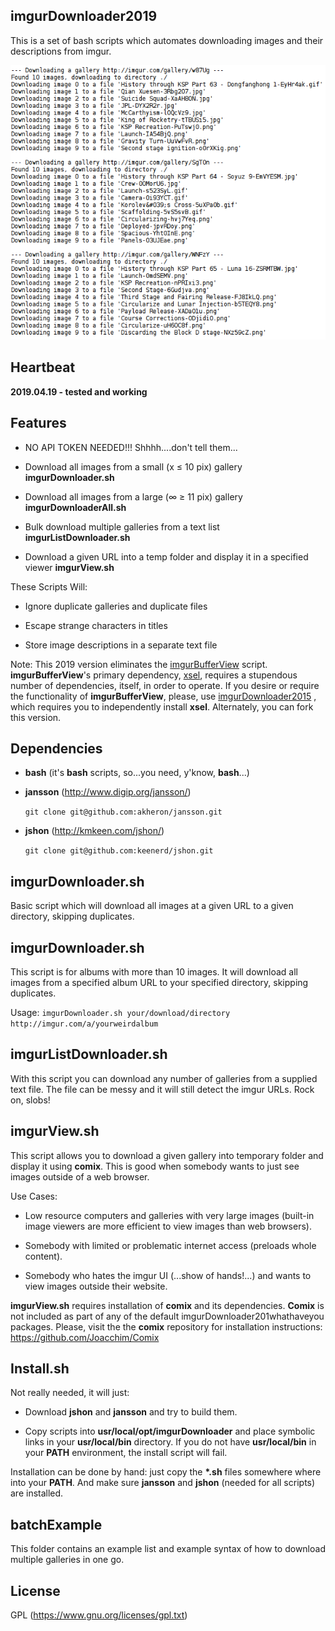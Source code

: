 ## imgurDownloader2019

This is a set of bash scripts which automates downloading images and their descriptions from imgur.

![screenshot](/screenShots/00.png)

## Heartbeat

**2019.04.19 - tested and working**

## Features

-   NO API TOKEN NEEDED!!! Shhhh....don't tell them...
    
-   Download all images from a small (x ≤ 10 pix) gallery **imgurDownloader.sh**
    
-   Download all images from a large (∞ ≥ 11 pix) gallery **imgurDownloaderAll.sh**
    
-   Bulk download multiple galleries from a text list **imgurListDownloader.sh**
    
-   Download a given URL into a temp folder and display it in a specified viewer **imgurView.sh**
    

These Scripts Will:

-   Ignore duplicate galleries and duplicate files
    
-   Escape strange characters in titles
    
-   Store image descriptions in a separate text file
    

Note: This 2019 version eliminates the [imgurBufferView](https://github.com/truhlikfredy/imgurDownloader2015/blob/master/imgurBufferView.sh) script. **imgurBufferView**'s primary dependency, [xsel](https://github.com/kfish/xsel), requires a stupendous number of dependencies, itself, in order to operate. If you desire or require the functionality of **imgurBufferView**, please, use [imgurDownloader2015](https://github.com/truhlikfredy/imgurDownloader2015/tree/master) , which requires you to independently install **xsel**. Alternately, you can fork this version.

## Dependencies

-   **bash** (it's **bash** scripts, so...you need, y'know, **bash**...)
    
-   **jansson** (http://www.digip.org/jansson/)
    
    `git clone git@github.com:akheron/jansson.git`
    
-   **jshon** (http://kmkeen.com/jshon/)
    
    `git clone git@github.com:keenerd/jshon.git`
    

## imgurDownloader.sh

Basic script which will download all images at a given URL to a given directory, skipping duplicates.

## imgurDownloader.sh

This script is for albums with more than 10 images. It will download all images from a specified album URL to your specified directory, skipping duplicates.

Usage: `imgurDownloader.sh your/download/directory http://imgur.com/a/yourweirdalbum`

## imgurListDownloader.sh

With this script you can download any number of galleries from a supplied text file. The file can be messy and it will still detect the imgur URLs. Rock on, slobs!

## imgurView.sh

This script allows you to download a given gallery into temporary folder and display it using **comix**. This is good when somebody wants to just see images outside of a web browser.

Use Cases:

-   Low resource computers and galleries with very large images (built-in image viewers are more efficient to view images than web browsers).
    
-   Somebody with limited or problematic internet access (preloads whole content).
    
-   Somebody who hates the imgur UI (...show of hands!...) and wants to view images outside their website.
    

**imgurView.sh** requires installation of **comix** and its dependencies. **Comix** is not included as part of any of the default imgurDownloader201whathaveyou packages. Please, visit the the **comix** repository for installation instructions: https://github.com/Joacchim/Comix

## Install.sh

Not really needed, it will just:

-   Download **jshon** and **jansson** and try to build them.
    
-   Copy scripts into **usr/local/opt/imgurDownloader** and place symbolic links in your **usr/local/bin** directory. If you do not have **usr/local/bin** in your **PATH** environment, the install script will fail.
    

Installation can be done by hand: just copy the **\*.sh** files somewhere where into your **PATH**. And make sure **jansson** and **jshon** (needed for all scripts) are installed.

## batchExample

This folder contains an example list and example syntax of how to download multiple galleries in one go.

## License

GPL (https://www.gnu.org/licenses/gpl.txt)
